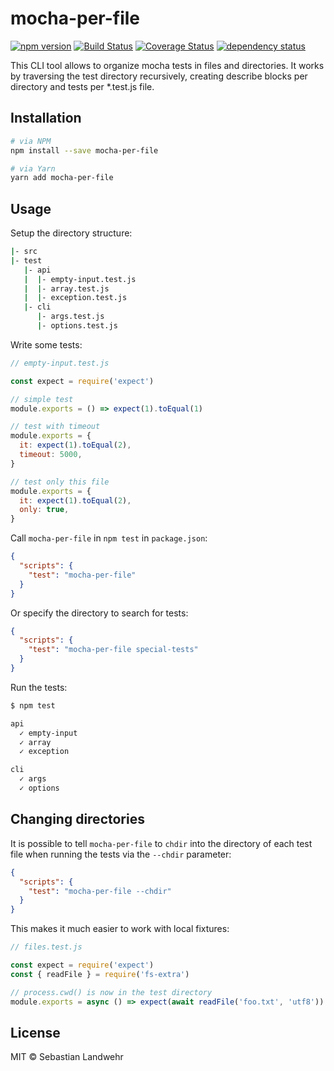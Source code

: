 <!--@h1([pkg.name])-->
# mocha-per-file
<!--/@-->

<!--@shields('npm', 'travis', 'coveralls', 'deps')-->
[![npm version](https://img.shields.io/npm/v/mocha-per-file.svg)](https://www.npmjs.com/package/mocha-per-file) [![Build Status](https://img.shields.io/travis/dword-design/mocha-per-file/master.svg)](https://travis-ci.org/dword-design/mocha-per-file) [![Coverage Status](https://img.shields.io/coveralls/dword-design/mocha-per-file/master.svg)](https://coveralls.io/r/dword-design/mocha-per-file?branch=master) [![dependency status](https://img.shields.io/david/dword-design/mocha-per-file.svg)](https://david-dm.org/dword-design/mocha-per-file)
<!--/@-->

<!--@pkg.description-->
This CLI tool allows to organize mocha tests in files and directories. It works by traversing the test directory recursively, creating describe blocks per directory and tests per \*.test.js file.
<!--/@-->

<!--@installation()-->
## Installation

```sh
# via NPM
npm install --save mocha-per-file

# via Yarn
yarn add mocha-per-file
```
<!--/@-->

## Usage

Setup the directory structure:

```bash
|- src
|- test
   |- api
   |  |- empty-input.test.js
   |  |- array.test.js
   |  |- exception.test.js
   |- cli
      |- args.test.js
      |- options.test.js
```

Write some tests:

```js
// empty-input.test.js

const expect = require('expect')

// simple test
module.exports = () => expect(1).toEqual(1)

// test with timeout
module.exports = {
  it: expect(1).toEqual(2),
  timeout: 5000,
}

// test only this file
module.exports = {
  it: expect(1).toEqual(2),
  only: true,
}
```

Call `mocha-per-file` in `npm test` in `package.json`:

```json
{
  "scripts": {
    "test": "mocha-per-file"
  }
}
```

Or specify the directory to search for tests:

```json
{
  "scripts": {
    "test": "mocha-per-file special-tests"
  }
}
```

Run the tests:

```bash
$ npm test

api
  ✓ empty-input
  ✓ array
  ✓ exception

cli
  ✓ args
  ✓ options
```

## Changing directories

It is possible to tell `mocha-per-file` to `chdir` into the directory of each test file when running the tests via the `--chdir` parameter:

```json
{
  "scripts": {
    "test": "mocha-per-file --chdir"
  }
}
```

This makes it much easier to work with local fixtures:

```js
// files.test.js

const expect = require('expect')
const { readFile } = require('fs-extra')

// process.cwd() is now in the test directory
module.exports = async () => expect(await readFile('foo.txt', 'utf8')).toEqual('foo')
```

<!--@license()-->
## License

MIT © Sebastian Landwehr
<!--/@-->
